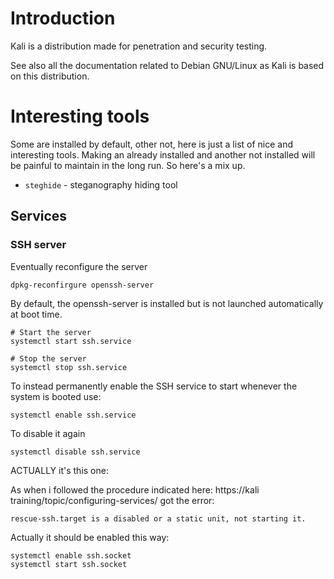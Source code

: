

# Introduction

Kali is a distribution made for penetration and security testing.

See also all the documentation related to Debian GNU/Linux as Kali is based  on this distribution.

# Interesting tools

Some are installed by default, other not, here is just a list of nice and interesting tools. Making an already installed and another not installed will be painful to maintain in the long run. So here's a mix up.

* `steghide` - steganography hiding tool

## Services

### SSH server

Eventually reconfigure the server

```commandline
dpkg-reconfirgure openssh-server
```    


By default, the openssh-server is installed but is not launched  automatically at boot time.

```commandline
# Start the server
systemctl start ssh.service
    
# Stop the server
systemctl stop ssh.service
```

To instead permanently enable the SSH service to start whenever the system is booted use:

    systemctl enable ssh.service

To disable it again

    systemctl disable ssh.service

ACTUALLY it's this one:

As when i followed the procedure indicated here: https://kali training/topic/configuring-services/ got the error:

    rescue-ssh.target is a disabled or a static unit, not starting it.

Actually it should be enabled this way:

    systemctl enable ssh.socket
    systemctl start ssh.socket